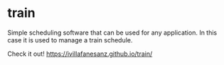 # train

Simple scheduling software that can be used for any application. In this case it is used to manage a train schedule.

Check it out! https://ivillafanesanz.github.io/train/
